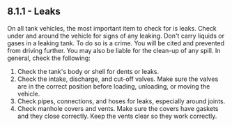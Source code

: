 ## 8.1.1 - Leaks
On all tank vehicles, the most important item to check for is leaks. Check under and around the vehicle for signs of any leaking. Don't carry liquids or gases in a leaking tank. To do so is a crime. You will be cited and prevented from driving further. You may also be liable for the clean-up of any spill. In general, check the following:
1. Check the tank's body or shell for dents or leaks.
2. Check the intake, discharge, and cut-off valves. Make sure the valves are in the correct position before loading, unloading, or moving the vehicle.
3. Check pipes, connections, and hoses for leaks, especially around joints.
4. Check manhole covers and vents. Make sure the covers have gaskets and they close correctly. Keep the vents clear so they work correctly.